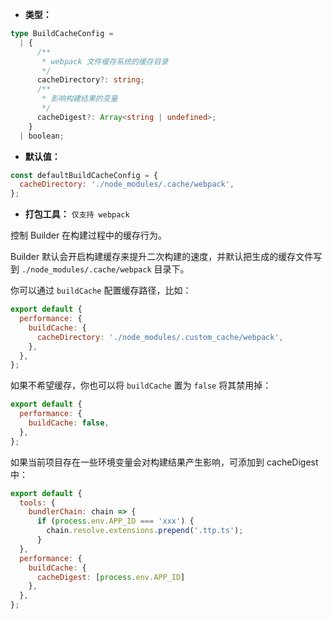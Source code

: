- **类型：**

```ts
type BuildCacheConfig =
  | {
      /**
       * webpack 文件缓存系统的缓存目录
       */
      cacheDirectory?: string;
      /**
       * 影响构建结果的变量
       */
      cacheDigest?: Array<string | undefined>;
    }
  | boolean;
```

- **默认值：**

```js
const defaultBuildCacheConfig = {
  cacheDirectory: './node_modules/.cache/webpack',
};
```

- **打包工具：** `仅支持 webpack`

控制 Builder 在构建过程中的缓存行为。

Builder 默认会开启构建缓存来提升二次构建的速度，并默认把生成的缓存文件写到 `./node_modules/.cache/webpack` 目录下。

你可以通过 `buildCache` 配置缓存路径，比如：

```js
export default {
  performance: {
    buildCache: {
      cacheDirectory: './node_modules/.custom_cache/webpack',
    },
  },
};
```

如果不希望缓存，你也可以将 `buildCache` 置为 `false` 将其禁用掉：

```js
export default {
  performance: {
    buildCache: false,
  },
};
```

如果当前项目存在一些环境变量会对构建结果产生影响，可添加到 cacheDigest 中：

```js
export default {
  tools: {
    bundlerChain: chain => {
      if (process.env.APP_ID === 'xxx') {
        chain.resolve.extensions.prepend('.ttp.ts');
      }
  },
  performance: {
    buildCache: {
      cacheDigest: [process.env.APP_ID]
    },
  },
};
```
